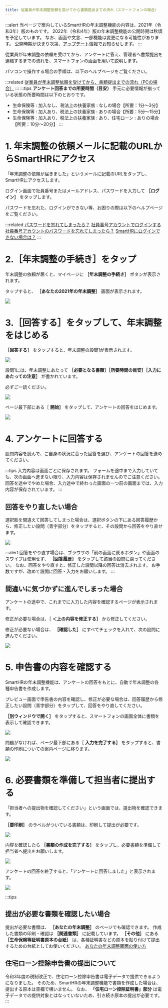 ```yaml
---
title: 従業員が年末調整依頼を受けてから書類提出までの流れ（スマートフォンの場合）
---
```

:::alert
当ページで案内しているSmartHRの年末調整機能の内容は、2021年（令和3年）版のものです。
2022年（令和4年）版の年末調整機能の公開時期は秋頃を予定しています。
なお、画面や文言、一部機能は変更になる可能性があります。
公開時期が決まり次第、[アップデート情報](https://smarthr.jp/update%E2%80%9D)でお知らせします。
:::

従業員が年末調整の依頼を受けてから、アンケートに答え、管理者へ書類提出を連絡するまでの流れを、スマートフォンの画面を用いて説明します。

パソコンで操作する場合の手順は、以下のヘルプページをご覧ください。

:::related
[従業員が年末調整依頼を受けてから、書類提出までの流れ（PCの場合）](https://knowledge.smarthr.jp/hc/ja/articles/360037014354)
:::
:::tips
 **アンケート回答までの所要時間（目安）** 
手元に必要情報が揃っている状態の所要時間は以下のとおりです。
- 生命保険等 : 加入なし、税法上の扶養家族 : なしの場合【所要：1分〜3分】
- 生命保険等 : 加入あり、税法上の扶養家族 : ありの場合【所要：5分〜15分】
- 生命保険等 : 加入あり、税法上の扶養家族 : あり、住宅ローン : ありの場合【所要：10分〜20分】
:::

# 1\. 年末調整の依頼メールに記載のURLからSmartHRにアクセス

「年末調整の依頼が届きました」というメールに記載のURLをタップし、SmartHRにアクセスします。

ログイン画面で社員番号またはメールアドレス、パスワードを入力して **［ログイン］** をタップします。

パスワードを忘れた、ログインができない等、お困りの際は以下のヘルプページをご覧ください。

:::related
[パスワードを忘れてしまったら？](https://knowledge.smarthr.jp/hc/ja/articles/360026265593)
[社員番号アカウントでログインする](https://knowledge.smarthr.jp/hc/ja/articles/360026263133)
[社員番号アカウントのパスワードを忘れてしまったら？](https://knowledge.smarthr.jp/hc/ja/articles/360026104374)
[SmartHRにログインできない場合は？](https://knowledge.smarthr.jp/hc/ja/articles/360026104354)
:::

# 2.［年末調整の手続き］をタップ

年末調整の依頼が届くと、マイページに **［年末調整の手続き］** ボタンが表示されます。

タップすると、 **［あなたの2021年の年末調整］** 画面が表示されます。

![](./iOS______1_.png)

# 3.［回答する］をタップして、年末調整をはじめる

 **［回答する］** をタップすると、年末調整の設問1が表示されます。

![](./iOS______2_.png)

設問1には、年末調整にあたって **［必要となる書類］［所要時間の目安］［入力にあたっての注意］** が書かれています。

必ずご一読ください。

![](./iOS______3_.png)

ページ最下部にある［ **開始］** をタップして、アンケートの回答をはじめます。

![](./iOS______4_.png)

# 4\. アンケートに回答する

設問内容を読んで、ご自身の状況に合った回答を選び、アンケートの回答を進めてください。

:::tips
入力内容は画面ごとに保存されます。
フォームを途中まで入力していても、次の画面へ進まない限り、入力内容は保存されませんのでご注意ください。
回答を途中でやめた場合、入力途中で終わった画面の一つ前の画面までは、入力内容が保存されています。
:::

## 回答をやり直したい場合

選択肢を間違えて回答してしまった場合は、選択ボタンの下にある回答履歴から、修正したい設問（青字部分）をタップすると、その設問から回答をやり直せます。

![](./iOS______5_.png)

:::alert
回答をやり直す場合は、ブラウザの「前の画面に戻るボタン」や画面のスワイプは使用せず、 **［回答履歴］** をタップして該当の設問に戻ってください。
なお、回答をやり直すと、修正した設問以降の回答は消去されます。
お手数ですが、改めて設問に回答・入力をお願いします。
:::

## 間違いに気づかずに進んでしまった場合

アンケートの途中で、これまでに入力した内容を確認するページが表示されます。

修正が必要な場合は、［ **＜上の内容を修正する］** から修正してください。

修正が必要ない場合は、 **［確認した］** にすべてチェックを入れて、次の設問に進んでください。

![](./iOS______8_.png)

# 5\. 申告書の内容を確認する

SmartHRの年末調整機能は、アンケートの回答をもとに、自動で年末調整の各種申告書を作成します。

プレビュー画面で申告書の内容を確認し、修正が必要な場合は、回答履歴から修正したい設問（青字部分）をタップして、回答をやり直してください。

 **［別ウィンドウで開く］** をタップすると、スマートフォンの画面全体に書類を表示して確認できます。

![](./iOS______6_.png)

問題がなければ、ページ最下部にある［ **入力を完了する］** をタップすると、書類の印刷についての案内ページに移ります。

![](./iOS______7_.png)

# 6\. 必要書類を準備して担当者に提出する

「担当者への提出物を確認してください」という画面では、提出物を確認できます。

 **［要印刷］** のラベルがついている書類は、印刷して提出が必要です。

![](./iOS______9_.png)

内容を確認したら **［書類の作成を完了する］** をタップし、必要書類を準備して担当者へ提出をお願いします。

![](./iOS______10_.png)

アンケートの回答を終了すると、「アンケートに回答しました」と表示されます。

![](./iOS______11_.png)

:::tips
## 提出が必要な書類を確認したい場合
提出が必要な書類は、 **［あなたの年末調整］** のページでも確認できます。
作成した書類の印刷・確認は **［関連書類］** に記載しています。
 **［その他］** にある **［生命保険等証明書原本の台紙］** は、各種証明書などの原本を貼り付けて提出するための台紙としてお使いください。
[あなたの年末調整画面の使い方](https://knowledge.smarthr.jp/hc/ja/articles/4405811371801)
## 住宅ローン控除申告書の提出について
令和3年度の税制改正で、住宅ローン控除申告書は電子データで提供できるようになりました。
そのため、SmartHRの年末調整機能で書類を作成した場合は、提出する原本は空欄で構いません。
なお、 **「住宅ローン控除証明書」部分** は電子データでの提供対象とはなっていないため、引き続き原本の提出が必要です。
:::
